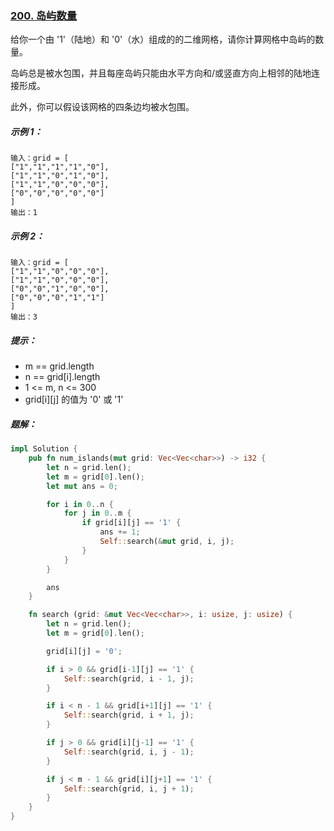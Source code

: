 ### [200. 岛屿数量](https://leetcode.cn/problems/number-of-islands/)

给你一个由 '1'（陆地）和 '0'（水）组成的的二维网格，请你计算网格中岛屿的数量。

岛屿总是被水包围，并且每座岛屿只能由水平方向和/或竖直方向上相邻的陆地连接形成。

此外，你可以假设该网格的四条边均被水包围。



##### 示例 1：
```
输入：grid = [
["1","1","1","1","0"],
["1","1","0","1","0"],
["1","1","0","0","0"],
["0","0","0","0","0"]
]
输出：1
```

##### 示例 2：
```
输入：grid = [
["1","1","0","0","0"],
["1","1","0","0","0"],
["0","0","1","0","0"],
["0","0","0","1","1"]
]
输出：3
```

##### 提示：
- m == grid.length
- n == grid[i].length
- 1 <= m, n <= 300
- grid[i][j] 的值为 '0' 或 '1'

##### 题解：
```rust
impl Solution {
    pub fn num_islands(mut grid: Vec<Vec<char>>) -> i32 {
        let n = grid.len();
        let m = grid[0].len();
        let mut ans = 0;

        for i in 0..n {
            for j in 0..m {
                if grid[i][j] == '1' {
                    ans += 1;
                    Self::search(&mut grid, i, j);
                }
            }
        }

        ans
    }

    fn search (grid: &mut Vec<Vec<char>>, i: usize, j: usize) {
        let n = grid.len();
        let m = grid[0].len();

        grid[i][j] = '0';

        if i > 0 && grid[i-1][j] == '1' {
            Self::search(grid, i - 1, j);
        }

        if i < n - 1 && grid[i+1][j] == '1' {
            Self::search(grid, i + 1, j);
        } 

        if j > 0 && grid[i][j-1] == '1' {
            Self::search(grid, i, j - 1);
        }

        if j < m - 1 && grid[i][j+1] == '1' {
            Self::search(grid, i, j + 1);
        }
    }
}
```

